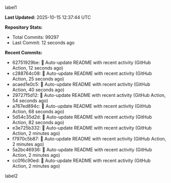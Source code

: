 
label1 
<!-- ACTIVITY_START -->
**Last Updated:** 2025-10-15 12:37:44 UTC

**Repository Stats:**
- Total Commits: 99297
- Last Commit: 12 seconds ago

**Recent Commits:**
- 62751929be: 🤖 Auto-update README with recent activity (GitHub Action, 12 seconds ago)
- c288764c08: 🤖 Auto-update README with recent activity (GitHub Action, 25 seconds ago)
- acaed1e0c5: 🤖 Auto-update README with recent activity (GitHub Action, 40 seconds ago)
- 29727f5d12: 🤖 Auto-update README with recent activity (GitHub Action, 54 seconds ago)
- a767ed894c: 🤖 Auto-update README with recent activity (GitHub Action, 68 seconds ago)
- 5d54c35d2d: 🤖 Auto-update README with recent activity (GitHub Action, 82 seconds ago)
- e3e725b332: 🤖 Auto-update README with recent activity (GitHub Action, 2 minutes ago)
- f7970c5b87: 🤖 Auto-update README with recent activity (GitHub Action, 2 minutes ago)
- 5a2bc46936: 🤖 Auto-update README with recent activity (GitHub Action, 2 minutes ago)
- cc0f6c90ed: 🤖 Auto-update README with recent activity (GitHub Action, 2 minutes ago)
<!-- ACTIVITY_END -->

label2
